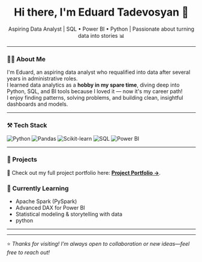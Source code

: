 <h1 align="center">Hi there, I'm Eduard Tadevosyan 👋</h1>

<p align="center">Aspiring Data Analyst | SQL • Power BI • Python | Passionate about turning data into stories 📊</p>

---

### 👨‍💻 About Me

I'm Eduard, an aspiring data analyst who requalified into data after several years in administrative roles.  
I learned data analytics as a **hobby in my spare time**, diving deep into Python, SQL, and BI tools because I loved it — now it's my career path!  
I enjoy finding patterns, solving problems, and building clean, insightful dashboards and models.

---

### ⚒️ Tech Stack

![Python](https://img.shields.io/badge/Python-3776AB?style=flat&logo=python&logoColor=white)
![Pandas](https://img.shields.io/badge/Pandas-150458?style=flat&logo=pandas&logoColor=white)
![Scikit-learn](https://img.shields.io/badge/Scikit--learn-F7931E?style=flat&logo=scikit-learn&logoColor=white)
![SQL](https://img.shields.io/badge/SQL-4479A1?style=flat&logo=postgresql&logoColor=white)
![Power BI](https://img.shields.io/badge/Power%20BI-F2C811?style=flat&logo=powerbi&logoColor=black)

---

### 🚀 Projects

🔗 Check out my full project portfolio here: [**Project Portfolio →**](https://github.com/EduardTadevosyan/Projects).

### 🧠 Currently Learning

- Apache Spark (PySpark)
- Advanced DAX for Power BI
- Statistical modeling & storytelling with data
- python
---
---

⭐️ *Thanks for visiting! I’m always open to collaboration or new ideas—feel free to reach out!*
